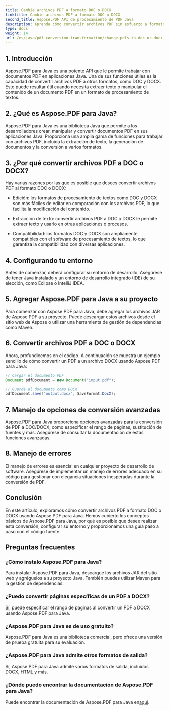 ```yaml
---
title: Cambie archivos PDF a formato DOC o DOCX
linktitle: Cambie archivos PDF a formato DOC o DOCX
second_title: Aspose.PDF API de procesamiento de PDF Java
description: Aprenda cómo convertir archivos PDF sin esfuerzo a formato DOC o DOCX usando Aspose.PDF para Java. Una guía paso a paso con código fuente y preguntas frecuentes para una transformación de documentos perfecta.
type: docs
weight: 14
url: /es/java/pdf-conversion-transformation/change-pdfs-to-doc-or-docx-format/
---
```


## 1. Introducción

Aspose.PDF para Java es una potente API que le permite trabajar con documentos PDF en aplicaciones Java. Una de sus funciones útiles es la capacidad de convertir archivos PDF a otros formatos, como DOC y DOCX. Esto puede resultar útil cuando necesita extraer texto o manipular el contenido de un documento PDF en un formato de procesamiento de textos.

## 2. ¿Qué es Aspose.PDF para Java?

Aspose.PDF para Java es una biblioteca Java que permite a los desarrolladores crear, manipular y convertir documentos PDF en sus aplicaciones Java. Proporciona una amplia gama de funciones para trabajar con archivos PDF, incluida la extracción de texto, la generación de documentos y la conversión a varios formatos.

## 3. ¿Por qué convertir archivos PDF a DOC o DOCX?

Hay varias razones por las que es posible que desees convertir archivos PDF al formato DOC o DOCX:

- Edición: los formatos de procesamiento de textos como DOC y DOCX son más fáciles de editar en comparación con los archivos PDF, lo que facilita la modificación del contenido.

- Extracción de texto: convertir archivos PDF a DOC o DOCX le permite extraer texto y usarlo en otras aplicaciones o procesos.

- Compatibilidad: los formatos DOC y DOCX son ampliamente compatibles con el software de procesamiento de textos, lo que garantiza la compatibilidad con diversas aplicaciones.

## 4. Configurando tu entorno

Antes de comenzar, deberá configurar su entorno de desarrollo. Asegúrese de tener Java instalado y un entorno de desarrollo integrado (IDE) de su elección, como Eclipse o IntelliJ IDEA.

## 5. Agregar Aspose.PDF para Java a su proyecto

Para comenzar con Aspose.PDF para Java, debe agregar los archivos JAR de Aspose.PDF a su proyecto. Puede descargar estos archivos desde el sitio web de Aspose o utilizar una herramienta de gestión de dependencias como Maven.

## 6. Convertir archivos PDF a DOC o DOCX

Ahora, profundicemos en el código. A continuación se muestra un ejemplo sencillo de cómo convertir un PDF a un archivo DOCX usando Aspose.PDF para Java:

```java
// Cargar el documento PDF
Document pdfDocument = new Document("input.pdf");

// Guarde el documento como DOCX
pdfDocument.save("output.docx", SaveFormat.DocX);
```

## 7. Manejo de opciones de conversión avanzadas

Aspose.PDF para Java proporciona opciones avanzadas para la conversión de PDF a DOC/DOCX, como especificar el rango de páginas, sustitución de fuentes y más. Asegúrese de consultar la documentación de estas funciones avanzadas.

## 8. Manejo de errores

El manejo de errores es esencial en cualquier proyecto de desarrollo de software. Asegúrese de implementar un manejo de errores adecuado en su código para gestionar con elegancia situaciones inesperadas durante la conversión de PDF.

## Conclusión

En este artículo, exploramos cómo convertir archivos PDF a formato DOC o DOCX usando Aspose.PDF para Java. Hemos cubierto los conceptos básicos de Aspose.PDF para Java, por qué es posible que desee realizar esta conversión, configurar su entorno y proporcionamos una guía paso a paso con el código fuente.

## Preguntas frecuentes

### ¿Cómo instalo Aspose.PDF para Java?

Para instalar Aspose.PDF para Java, descargue los archivos JAR del sitio web y agréguelos a su proyecto Java. También puedes utilizar Maven para la gestión de dependencias.

### ¿Puedo convertir páginas específicas de un PDF a DOCX?

Sí, puede especificar el rango de páginas al convertir un PDF a DOCX usando Aspose.PDF para Java.

### ¿Aspose.PDF para Java es de uso gratuito?

Aspose.PDF para Java es una biblioteca comercial, pero ofrece una versión de prueba gratuita para su evaluación.

### ¿Aspose.PDF para Java admite otros formatos de salida?

Sí, Aspose.PDF para Java admite varios formatos de salida, incluidos DOCX, HTML y más.

### ¿Dónde puedo encontrar la documentación de Aspose.PDF para Java?

 Puede encontrar la documentación de Aspose.PDF para Java en[aquí](https://reference.aspose.com/pdf/java/).
